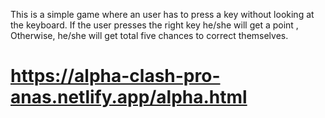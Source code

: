 This is a simple game where an user has to press a key without looking at the keyboard.
If the user presses the right key he/she will get a point , Otherwise, he/she will get total five chances to correct themselves.


# https://alpha-clash-pro-anas.netlify.app/alpha.html
